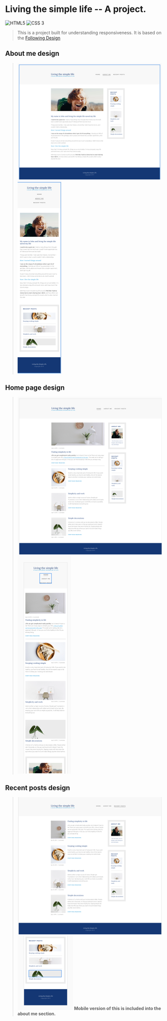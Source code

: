 # Living the simple life -- A project.
![HTML5](https://img.shields.io/badge/HTML-239120?style=for-the-badge&logo=html5&logoColor=white)
![CSS 3](https://img.shields.io/badge/CSS-239120?&style=for-the-badge&logo=css3&logoColor=white)
> This is a project built for understanding responsiveness. It is based on the [Following Design](https://xd.adobe.com/spec/75d448ea-569a-4b7e-721b-9bbd3b2b97b9-03e5/grid)

## About me design
> ![Desktop version](design/about-me-desktop.png)
>![Mobile version](design/about-me-mobile.png) 

## Home page design
> ![Desktop version](design/home-desktop.png)
>![Mobile version](design/home-mobile.png)



## Recent posts design
> ![Desktop version](design/recent-posts-desktop.png)
> ![Mobile version](design/recent-posts-mobile.png)     **Mobile version of this is included into the about me section.**

